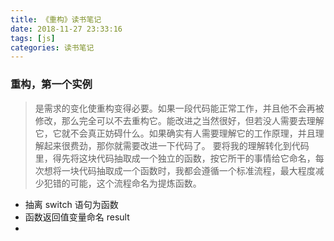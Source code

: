 ```yaml
---
title: 《重构》读书笔记
date: 2018-11-27 23:33:16
tags: [js]
categories: 读书笔记
---
```


### 重构，第一个实例

> 是需求的变化使重构变得必要。如果一段代码能正常工作，并且他不会再被修改，那么完全可以不去重构它。能改进之当然很好，但若没人需要去理解它，它就不会真正妨碍什么。如果确实有人需要理解它的工作原理，并且理解起来很费劲，那你就需要改进一下代码了。
> 要将我的理解转化到代码里，得先将这块代码抽取成一个独立的函数，按它所干的事情给它命名，每次想将一块代码抽取成一个函数时，我都会遵循一个标准流程，最大程度减少犯错的可能，这个流程命名为提炼函数。

- 抽离 switch 语句为函数
- 函数返回值变量命名 result
- 